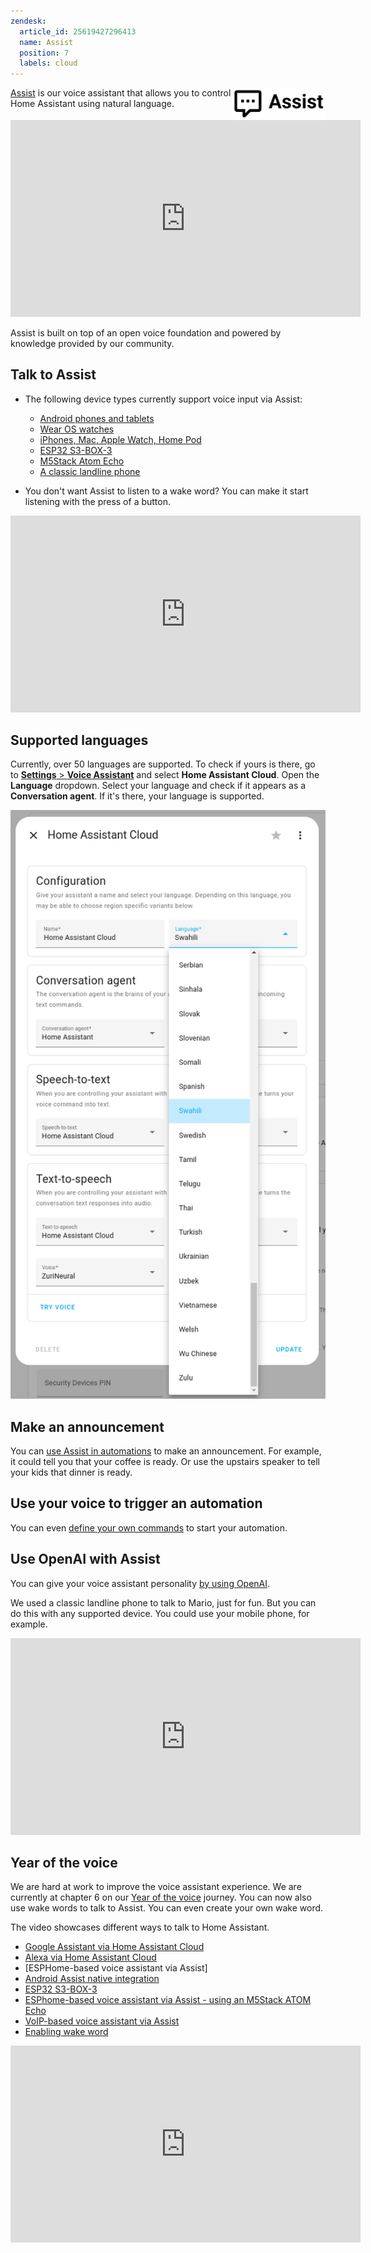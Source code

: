 ```yaml
---
zendesk:
  article_id: 25619427296413
  name: Assist
  position: 7
  labels: cloud
---
```


<img src="/static/img/logos/assist-logo.png" class='no-shadow' alt='Assist logo' style='width: 150px; float: right'>

[Assist](https://www.home-assistant.io/voice_control/) is our voice assistant that allows you to control Home Assistant using natural language.

<div class='videoWrapper'>
<iframe width="560" height="315" src="https://www.youtube.com/embed/HqYbhk6vq9E" videotitle="This 70s Walkie Talkie controls your smart home" frameborder="0" allow="accelerometer; autoplay; encrypted-media; gyroscope; picture-in-picture" allowfullscreen></iframe>
</div>

Assist is built on top of an open voice foundation and powered by knowledge provided by our community.

## Talk to Assist

- The following device types currently support voice input via Assist:

  - [Android phones and tablets](https://www.home-assistant.io/voice_control/android/)
  - [Wear OS watches](https://www.home-assistant.io/voice_control/android/#assist-on-wear-os)
  - [iPhones, Mac, Apple Watch, Home Pod](https://www.home-assistant.io/voice_control/apple/)
  - [ESP32 S3-BOX-3](https://www.home-assistant.io/voice_control/s3_box_voice_assistant/)
  - [M5Stack Atom Echo](https://www.home-assistant.io/voice_control/thirteen-usd-voice-remote/)
  - [A classic landline phone](https://www.home-assistant.io/voice_control/worlds-most-private-voice-assistant/)

- You don't want Assist to listen to a wake word? You can make it start listening with the press of a button.

<div class='videoWrapper'>
<iframe width="560" height="315" src="https://www.youtube.com/embed/5b7nqGZyeVU" videotitle="Assist on an Android watch" frameborder="0" allow="accelerometer; autoplay; encrypted-media; gyroscope; picture-in-picture" allowfullscreen></iframe>
</div>

## Supported languages

Currently, over 50 languages are supported. To check if yours is there, go to [**Settings** > **Voice Assistant**](https://my.home-assistant.io/redirect/voice_assistants/) and select **Home Assistant Cloud**. Open the **Language** dropdown. Select your language and check if it appears as a **Conversation agent**. If it's there, your language is supported.

<img src="/static/img/cloud/assist_home-assistant-cloud_languages.png" alt="Languages supported by Home Assistant Cloud">

## Make an announcement

You can [use Assist in automations](https://www.home-assistant.io/voice_control/using_tts_in_automation/) to make an announcement. For example, it could tell you that your coffee is ready. Or use the upstairs speaker to tell your kids that dinner is ready.

## Use your voice to trigger an automation

You can even [define your own commands](https://www.home-assistant.io/voice_control/custom_sentences/) to start your automation.

## Use OpenAI with Assist

You can give your voice assistant personality [by using OpenAI](https://www.home-assistant.io/voice_control/worlds-most-private-voice-assistant/#give-your-voice-assistant-personality-using-the-openai-integration).

We used a classic landline phone to talk to Mario, just for fun. But you can do this with any supported device. You could use your mobile phone, for example.

<div class='videoWrapper'>
<iframe width="560" height="315" src="https://www.youtube.com/embed/eLx8_NAqptk" videotitle="Give your voice assistant personality using the OpenAI integration" frameborder="0" allow="accelerometer; autoplay; encrypted-media; gyroscope; picture-in-picture" allowfullscreen></iframe>
</div>

## Year of the voice

We are hard at work to improve the voice assistant experience. We are currently at chapter 6 on our [Year of the voice](https://www.home-assistant.io/blog/2024/02/21/voice-chapter-6/) journey. You can now also use wake words to talk to Assist. You can even create your own wake word.

The video showcases different ways to talk to Home Assistant.

- [Google Assistant via Home Assistant Cloud](https://www.nabucasa.com/config/google_assistant/)
- [Alexa via Home Assistant Cloud](https://www.nabucasa.com/config/amazon_alexa/)
- [ESPHome-based voice assistant via Assist]
- [Android Assist native integration](https://www.home-assistant.io/voice_control/android/)
- [ESP32 S3-BOX-3](https://www.home-assistant.io/voice_control/s3_box_voice_assistant/)
- [ESPhome-based voice assistant via Assist - using an M5Stack ATOM Echo](https://www.home-assistant.io/voice_control/thirteen-usd-voice-remote/)
- [VoIP-based voice assistant via Assist](https://www.home-assistant.io/voice_control/worlds-most-private-voice-assistant/)
- [Enabling wake word](https://www.home-assistant.io/voice_control/install_wake_word_add_on/)

<div class='videoWrapper'>
<iframe width="560" height="315" src="https://www.youtube.com/embed/XF53wUbeLxA" videotitle="Voice at Home Assistant." frameborder="0" allow="accelerometer; autoplay; encrypted-media; gyroscope; picture-in-picture" allowfullscreen></iframe>
</div>
